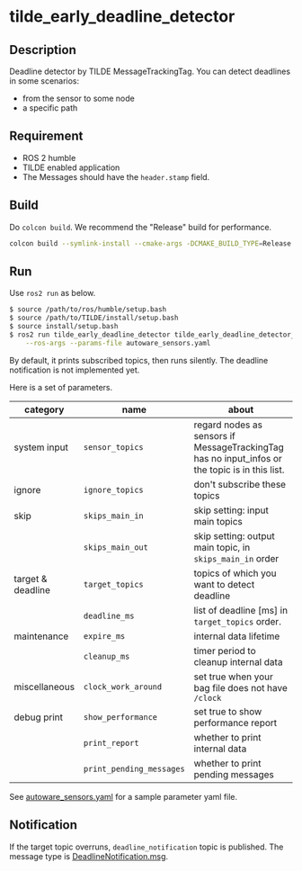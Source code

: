 # tilde_early_deadline_detector

## Description

Deadline detector by TILDE MessageTrackingTag.
You can detect deadlines in some scenarios:

- from the sensor to some node
- a specific path

## Requirement

- ROS 2 humble
- TILDE enabled application
- The Messages should have the `header.stamp` field.

## Build

Do `colcon build`. We recommend the "Release" build for performance.

```bash
colcon build --symlink-install --cmake-args -DCMAKE_BUILD_TYPE=Release
```

## Run

Use `ros2 run` as below.

```bash
$ source /path/to/ros/humble/setup.bash
$ source /path/to/TILDE/install/setup.bash
$ source install/setup.bash
$ ros2 run tilde_early_deadline_detector tilde_early_deadline_detector_node_exe \
    --ros-args --params-file autoware_sensors.yaml
```

By default, it prints subscribed topics, then runs silently.
The deadline notification is not implemented yet.

Here is a set of parameters.

| category          | name                     | about                                                                                          |
| ----------------- | ------------------------ | ---------------------------------------------------------------------------------------------- |
| system input      | `sensor_topics`          | regard nodes as sensors if MessageTrackingTag has no input_infos or the topic is in this list. |
| ignore            | `ignore_topics`          | don't subscribe these topics                                                                   |
| skip              | `skips_main_in`          | skip setting: input main topics                                                                |
|                   | `skips_main_out`         | skip setting: output main topic, in `skips_main_in` order                                      |
| target & deadline | `target_topics`          | topics of which you want to detect deadline                                                    |
|                   | `deadline_ms`            | list of deadline [ms] in `target_topics` order.                                                |
| maintenance       | `expire_ms`              | internal data lifetime                                                                         |
|                   | `cleanup_ms`             | timer period to cleanup internal data                                                          |
| miscellaneous     | `clock_work_around`      | set true when your bag file does not have `/clock`                                             |
| debug print       | `show_performance`       | set true to show performance report                                                            |
|                   | `print_report`           | whether to print internal data                                                                 |
|                   | `print_pending_messages` | whether to print pending messages                                                              |

See [autoware_sensors.yaml](autoware_sensors.yaml) for a sample parameter yaml file.

## Notification

If the target topic overruns, `deadline_notification` topic is published.
The message type is [DeadlineNotification.msg](../tilde_msg/msg/DeadlineNotification.msg).
